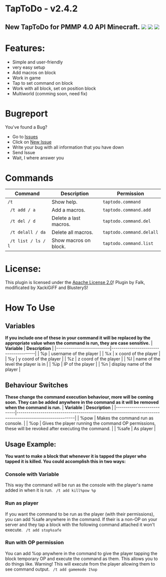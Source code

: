 # TapToDo - v2.4.2

## New TapToDo for PMMP 4.0 API Minecraft. [![](https://poggit.pmmp.io/shield.state/TapToDo)](https://poggit.pmmp.io/p/TapToDo) [![](https://poggit.pmmp.io/shield.api/TapToDo)](https://poggit.pmmp.io/p/TapToDo) [![](https://poggit.pmmp.io/shield.dl/TapToDo)](https://poggit.pmmp.io/p/TapToDo)
# Features:
- Simple and user-friendly
- very easy setup
- Add macros on block
- Work in game
- Tap to set command on block
- Work with all block, set on position block
- Multiworld (comming soon, need fix)

# Bugreport
You've found a Bug?
- Go to [Issues](https://github.com/XackiGiFF/TapToDo/issues)
- Click on [New Issue](https://github.com/XackiGiFF/TapToDo/issues/new/choose)
- Write your bug with all information that you have down
- Send Issue
- Wait, I where answer you

# Commands
| **Command**                                    | **Description**                  | **Permission**               |
|------------------------------------------------|----------------------------------|------------------------------|
| `/t`                                           | Show help.                       | `taptodo.command`            |
| <code> /t add / a </code>                      | Add a macros.                    | `taptodo.command.add`        |
| <code> /t del / d </code>                      | Delete a last macros.            | `taptodo.command.del`        |
| <code> /t delall / da </code>                  | Delete all macros.               | `taptodo.command.delall`     |
| <code> /t list / ls / l </code>                | Show macros on block.            | `taptodo.command.list`       |

# License:
This plugin is licensed under the [Apache License 2.0](/LICENSE)! Plugin by Falk, modificated by XackiGiFF and BlusteryS!

# How To Use
## Variables
**If you include one of these in your command it will be replaced by the appropriate value when the command is run, they are case sensitive.**
| **Variable**              | **Description**                       |
|---------------------------|---------------------------------------|
| %p                        | username of the player                |
| %x                        | x coord of the player                 |
| %y                        | y coord of the player                 |
| %z                        | z coord of the player                 |
| %l                        | name of the level the player is in    |
| %ip                       | IP of the player                      |
| %n                        | display name of the player            |
## Behaviour Switches
**These change the command execution behaviour, more will be coming soon. They can be added anywhere in the command as it will be removed when the command is run.**
| **Variable**              | **Description**                                                                                           |
|---------------------------|-----------------------------------------------------------------------------------------------------------|
| %pow                      | Makes the command run as console.                                                                         |
| %op                       | Gives the player running the command OP permissions, these will be revoked after executing the command.   |
| %safe                     | As player                                                                                                 |
## Usage Example:
**You want to make a block that whenever it is tapped the player who tapped it is killed. You could accomplish this in two ways:**
### Console with Variable ###
This way the command will be run as the console with the player's name added in when it is run.
<code> /t add kill%pow %p </code>
### Run as player
If you want the command to be run as the player (with their permissions), you can add %safe anywhere in the command. If their is a non-OP on your server and they tap a block with the following command attached it won't execute.
<code> /t add stop%safe </code>
### Run with OP permission
You can add %op anywhere in the command to give the player tapping the block temporary OP and execute the command as them. This allows you to do things like. Warning! This will execute from the player allowing them to see command output.
<code> /t add gamemode 1%op </code>
